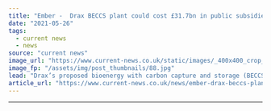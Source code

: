 ```yaml
---
title: "Ember -  Drax BECCS plant could cost £31.7bn in public subsidies"
date: "2021-05-26"
tags: 
  - current news
  - news
source: "current news"
image_url: "https://www.current-news.co.uk/static/images/_400x400_crop_center-center/Drax-Biomass-Train.jpg"
image_fp: "/assets/img/post_thumbnails/88.jpg"
lead: "​Drax’s proposed bioenergy with carbon capture and storage (BECCS) plant could cost £31.7 billion in public subsidies according to a new report from Ember."
article_url: "https://www.current-news.co.uk/news/ember-drax-beccs-plant-could-cost-31-7bn-in-public-subsidies?utm_source=rss-feeds&utm_medium=rss&utm_campaign=rss"
---
```


---
